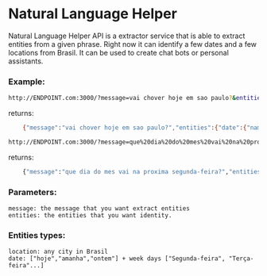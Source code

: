 # Natural Language Helper

Natural Language Helper API is a extractor service that is able to extract entities from a given phrase. Right now it can identify a few dates and a few locations from Brasil.
It can be used to create chat bots or personal assistants.

### Example:
```sh
http://ENDPOINT.com:3000/?message=vai chover hoje em sao paulo?&entities=location,date
```
returns:
```sh
    {"message":"vai chover hoje em sao paulo?","entities":{"date":{"name":"Hoje","value":"2017-03-07T11:57:34.847Z"},"location":["São Paulo"]}}
```

```sh
http://ENDPOINT.com:3000/?message=que%20dia%20do%20mes%20vai%20na%20proxima%20segunda-feira?&entities=date
```
returns: 
```sh
    {"message":"que dia do mes vai na proxima segunda-feira?","entities":{"date":{"name":"Segunda-Feira","value":"2017-03-13T12:00:56.697Z"}}}
```
    
### Parameters:
    message: the message that you want extract entities
    entities: the entities that you want identity.
    
### Entities types:
    location: any city in Brasil
    date: ["hoje","amanha","ontem"] + week days ["Segunda-feira", "Terça-feira"...]
    
    